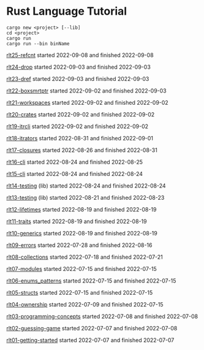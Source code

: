 # Rust Language Tutorial

```
cargo new <project> [--lib]
cd <project>
cargo run
cargo run --bin binName
```

[rlt25-refcnt](https://youtu.be/M9Owp3iLigg)
started 2022-09-08 and finished 2022-09-08

[rlt24-drop](https://youtu.be/RPWZcTYBS4k)
started 2022-09-03 and finished 2022-09-03

[rlt23-dref](https://youtu.be/dYEC6NElVOg)
started 2022-09-03 and finished 2022-09-03

[rlt22-boxsmrtptr](https://youtu.be/m76sRj2VgGo)
started 2022-09-02 and finished 2022-09-03

[rlt21-workspaces](https://youtu.be/70_9IIsQfjs)
started 2022-09-02 and finished 2022-09-02

[rlt20-crates](https://youtu.be/4TI153PIEDQ)
started 2022-09-02 and finished 2022-09-02

[rlt19-itrcli](https://youtu.be/rb63xJEjaZU)
started 2022-09-02 and finished 2022-09-02

[rlt18-itrators](https://youtu.be/4GcKrj4By8k)
started 2022-08-31 and finished 2022-09-01

[rlt17-closures](https://youtu.be/kZXJvLfjUS4)
started 2022-08-26 and finished 2022-08-31

[rlt16-cli](https://youtu.be/AABHxixn6Cw)
started 2022-08-24 and finished 2022-08-25

[rlt15-cli](https://youtu.be/XYkiwsplDTg)
started 2022-08-24 and finished 2022-08-24

[rlt14-testing](https://youtu.be/-L4nKAlmH3M) (lib)
started 2022-08-24 and finished 2022-08-24

[rlt13-testing](https://youtu.be/18-7NoNPO30) (lib)
started 2022-08-21 and finished 2022-08-23

[rlt12-lifetimes](https://youtu.be/juIINGuZyBc)
started 2022-08-19 and finished 2022-08-19

[rlt11-traits](https://youtu.be/T0Xfltu4h3A)
started 2022-08-19 and finished 2022-08-19

[rlt10-generics](https://youtu.be/6rcTSxPJ6Bw)
started 2022-08-19 and finished 2022-08-19

[rlt09-errors](https://youtu.be/wM6o70NAWUI)
started 2022-07-28 and finished 2022-08-16

[rlt08-collections](https://youtu.be/Zs-pS-egQSs)
started 2022-07-18 and finished 2022-07-21

[rlt07-modules](https://youtu.be/5RPXgDQrjio)
started 2022-07-15 and finished 2022-07-15

[rlt06-enums_patterns](https://youtu.be/6rcTSxPJ6Bw)
started 2022-07-15 and finished 2022-07-15

[rlt05-structs](https://youtu.be/n3bPhdiJm9I)
started 2022-07-15 and finished 2022-07-15

[rlt04-ownership](https://youtu.be/VFIOSWy93H0)
started 2022-07-09 and finished 2022-07-15

[rlt03-programming-concepts](https://youtu.be/2V0JaMVjzws)
started 2022-07-08 and finished 2022-07-08

[rlt02-guessing-game](https://youtu.be/H0xBSbnQYds)
started 2022-07-07 and finished 2022-07-08

[rlt01-getting-started](https://youtu.be/OX9HJsJUDxA)
started 2022-07-07 and finished 2022-07-07
